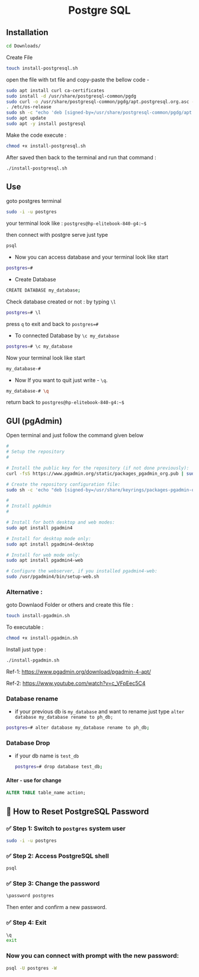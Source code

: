<div align='center'>

# Postgre SQL
</div>

## Installation

```bash
cd Downloads/
```

Create File 

```bash
touch install-postgresql.sh
```

open the file with txt file and copy-paste the bellow code - 

```bash
sudo apt install curl ca-certificates
sudo install -d /usr/share/postgresql-common/pgdg
sudo curl -o /usr/share/postgresql-common/pgdg/apt.postgresql.org.asc --fail https://www.postgresql.org/media/keys/ACCC4CF8.asc
. /etc/os-release
sudo sh -c "echo 'deb [signed-by=/usr/share/postgresql-common/pgdg/apt.postgresql.org.asc] https://apt.postgresql.org/pub/repos/apt $VERSION_CODENAME-pgdg main' > /etc/apt/sources.list.d/pgdg.list"
sudo apt update
sudo apt -y install postgresql
```

Make the code execute :
```bash
chmod +x install-postgresql.sh
```

After saved then back to the terminal and run that command :
```bash
./install-postgresql.sh
```

## Use

goto postgres terminal
```bash
sudo -i -u postgres
```

your terminal look like : `postgres@hp-elitebook-840-g4:~$`


then connect with postgre serve just type
```bash
psql
```

- Now you can access database and your terminal look like start

```bash
postgres=#
```

- Create Database 

```bash
CREATE DATABASE my_database;
```

Check database created or not : by typing `\l` 
```bash
postgres=# \l
```
 press `q` to exit and back to  `postgres=#`

 - To connected Database by `\c my_database`

 ```bash
postgres=# \c my_database
 ```

Now your terminal look like start

```bash
my_database-#
```

- Now If you want to quit just write - 
`\q`.
```bash
my_database-# \q
```

return back to `postgres@hp-elitebook-840-g4:~$`

## GUI (pgAdmin)

Open terminal and just follow the command given below

```bash
#
# Setup the repository
#

# Install the public key for the repository (if not done previously):
curl -fsS https://www.pgadmin.org/static/packages_pgadmin_org.pub | sudo gpg --dearmor -o /usr/share/keyrings/packages-pgadmin-org.gpg

# Create the repository configuration file:
sudo sh -c 'echo "deb [signed-by=/usr/share/keyrings/packages-pgadmin-org.gpg] https://ftp.postgresql.org/pub/pgadmin/pgadmin4/apt/$(lsb_release -cs) pgadmin4 main" > /etc/apt/sources.list.d/pgadmin4.list && apt update'

#
# Install pgAdmin
#

# Install for both desktop and web modes:
sudo apt install pgadmin4

# Install for desktop mode only:
sudo apt install pgadmin4-desktop

# Install for web mode only: 
sudo apt install pgadmin4-web 

# Configure the webserver, if you installed pgadmin4-web:
sudo /usr/pgadmin4/bin/setup-web.sh
```

### Alternative : 
goto Downlaod Folder or others and create this file : 

```bash
touch install-pgadmin.sh
```

To executable :
```bash
chmod +x install-pgadmin.sh
```

Install just type : 
```bash
./install-pgadmin.sh
```

Ref-1: https://www.pgadmin.org/download/pgadmin-4-apt/

Ref-2: https://www.youtube.com/watch?v=c_VFpEec5C4


### Database rename

- if your previous db is `my_database` and want to rename just type `alter database my_database rename to ph_db;`

```bash
postgres=# alter database my_database rename to ph_db;
```

### Database Drop

- if your db name is `test_db`

    ```bash
    postgres=# drop database test_db;
    ```


#### Alter - use for change

```sql
ALTER TABLE table_name action;
```


## 🔐 How to Reset PostgreSQL Password

### ✅ Step 1: Switch to `postgres` system user

```bash
sudo -i -u postgres
```

### ✅ Step 2: Access PostgreSQL shell

```bash
psql
```

### ✅ Step 3: Change the password

```bash
\password postgres
```
Then enter and confirm a new password.

### ✅ Step 4: Exit

```bash
\q
exit
```

### Now you can connect with prompt with the new password:

```bash
psql -U postgres -W
```